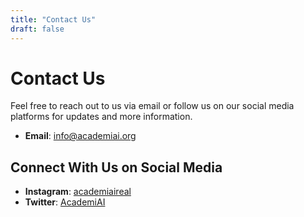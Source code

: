 ```yaml
---
title: "Contact Us"
draft: false
---
```


# Contact Us

Feel free to reach out to us via email or follow us on our social media platforms for updates and more information.

- **Email**: [info@academiai.org](mailto:info@academiai.org)

## Connect With Us on Social Media

- **Instagram**: [academiaireal](https://www.instagram.com/academiaireal/)
- **Twitter**: [AcademiAI](https://twitter.com/AcademiAI141241)
